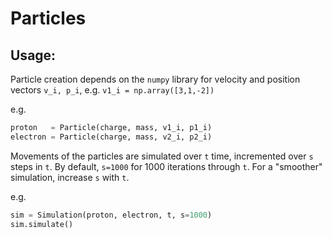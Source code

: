 # Particles
## Usage:
Particle creation depends on the `numpy` library for velocity and position vectors `v_i, p_i`, e.g. `v1_i = np.array([3,1,-2])`

e.g.
````python
proton   = Particle(charge, mass, v1_i, p1_i)
electron = Particle(charge, mass, v2_i, p2_i)
````

Movements of the particles are simulated over `t` time, incremented over `s` steps in `t`. By default, `s=1000` for 1000 iterations through `t`. For a "smoother" simulation, increase `s` with `t`.

e.g.
````python
sim = Simulation(proton, electron, t, s=1000)
sim.simulate()
````
